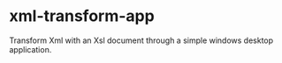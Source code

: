# xml-transform-app
Transform Xml with an Xsl document through a simple windows desktop application.
